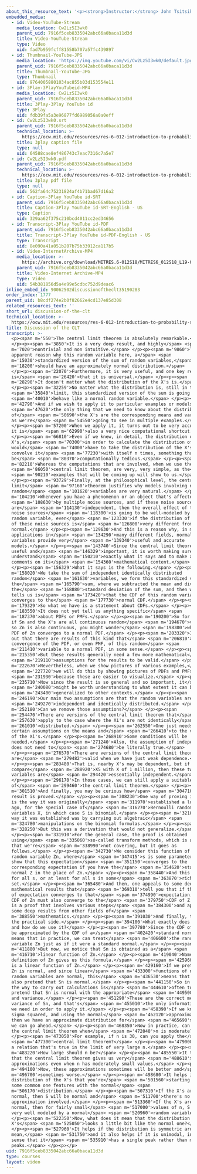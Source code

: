 ```yaml
---
about_this_resource_text: '<p><strong>Instructor:</strong> John Tsitsiklis</p>'
embedded_media:
  - id: Video-YouTube-Stream
    media_location: Cw2Lz5I3wk0
    parent_uid: 7916f5ceb8335042abc66a0baca11d3d
    title: Video-YouTube-Stream
    type: Video
    uid: fad7b959fcff81558b707a57fc439897
  - id: Thumbnail-YouTube-JPG
    media_location: 'https://img.youtube.com/vi/Cw2Lz5I3wk0/default.jpg'
    parent_uid: 7916f5ceb8335042abc66a0baca11d3d
    title: Thumbnail-YouTube-JPG
    type: Thumbnail
    uid: 97640058801034ac855b03d153554e11
  - id: 3Play-3PlayYouTubeid-MP4
    media_location: Cw2Lz5I3wk0
    parent_uid: 7916f5ceb8335042abc66a0baca11d3d
    title: 3Play-3Play YouTube id
    type: 3Play
    uid: fdb39fa5a3e96877fd6989056a0a0eff
  - id: Cw2Lz5I3wk0.srt
    parent_uid: 7916f5ceb8335042abc66a0baca11d3d
    technical_location: >-
      https://ocw.mit.edu/resources/res-6-012-introduction-to-probability-spring-2018/part-ii-inference-limit-theorems/discussion-of-the-clt/Cw2Lz5I3wk0.srt
    title: 3play caption file
    type: null
    uid: 64588cae8ef486743c7eac7316c7a5e7
  - id: Cw2Lz5I3wk0.pdf
    parent_uid: 7916f5ceb8335042abc66a0baca11d3d
    technical_location: >-
      https://ocw.mit.edu/resources/res-6-012-introduction-to-probability-spring-2018/part-ii-inference-limit-theorems/discussion-of-the-clt/Cw2Lz5I3wk0.pdf
    title: 3play pdf file
    type: null
    uid: 562fa64c75231824af4b71bad67d16a2
  - id: Caption-3Play YouTube id-SRT
    parent_uid: 7916f5ceb8335042abc66a0baca11d3d
    title: Caption-3Play YouTube id-SRT-English - US
    type: Caption
    uid: 329aa62f375c210bcd4011cc2ed34656
  - id: Transcript-3Play YouTube id-PDF
    parent_uid: 7916f5ceb8335042abc66a0baca11d3d
    title: Transcript-3Play YouTube id-PDF-English - US
    type: Transcript
    uid: 8e090a41a051b207b75b33912ca117b5
  - id: Video-InternetArchive-MP4
    media_location: >-
      https://archive.org/download/MITRES.6-012S18/MITRES6_012S18_L19-03_300k.mp4
    parent_uid: 7916f5ceb8335042abc66a0baca11d3d
    title: Video-Internet Archive-MP4
    type: Video
    uid: 54b381856d5a4e99e5cdbc752d9deac6
inline_embed_id: 90062502discussionoftheclt35190283
order_index: 1777
parent_uid: b8cdf274e2b0f82662e4cd137e85d308
related_resources_text: ''
short_url: discussion-of-the-clt
technical_location: >-
  https://ocw.mit.edu/resources/res-6-012-introduction-to-probability-spring-2018/part-ii-inference-limit-theorems/discussion-of-the-clt
title: Discussion of the CLT
transcript: >-
  <p><span m='550'>The central limit theorem is absolutely remarkable.</span>
  </p><p><span m='3850'>It is a very deep result, and highly</span> <span
  m='7020'>nontrivial and non intuitive.</span> </p><p><span m='9860'>There's no
  apparent reason why this random variable here, a</span> <span
  m='15030'>standardized version of the sum of random variables,</span> <span
  m='18200'>should have an approximately normal distribution.</span>
  </p><p><span m='22070'>Furthermore, it is very useful, and one key reason
  is</span> <span m='26420'>that it is universal.</span> </p><p><span
  m='28290'>It doesn't matter what the distribution of the X's is.</span>
  </p><p><span m='32259'>No matter what the distribution is, still in the</span>
  <span m='35840'>limit, this standardized version of the sum is going to</span>
  <span m='40010'>behave like a normal random variable.</span> </p><p><span
  m='42790'>And if we wish to apply it to particular examples or models,</span>
  <span m='47620'>the only thing that we need to know about the distribution
  of</span> <span m='50690'>the X's are the corresponding means and variances,
  as we're</span> <span m='54550'>going to see in multiple examples.</span>
  </p><p><span m='57200'>When we apply it, it turns out to be very accurate, and
  it is</span> <span m='62990'>also a very nice computational shortcut.</span>
  </p><p><span m='66810'>Even if we knew, in detail, the distribution of the
  X's,</span> <span m='70300'>in order to calculate the distribution of Sn, we
  would</span> <span m='74000'>have to take the distribution of the X's and
  convolve it</span> <span m='77230'>with itself n times, something that can
  be</span> <span m='80370'>computationally tedious.</span> </p><p><span
  m='82210'>Whereas the computations that are involved, when we use the</span>
  <span m='86050'>central limit theorem, are very, very simple, as the</span>
  <span m='90210'>examples that will be coming up will show to us.</span>
  </p><p><span m='93729'>Finally, at the philosophical level, the central
  limit</span> <span m='97160'>theorem justifies why models involving normal
  random</span> <span m='101620'>variables are very natural.</span> </p><p><span
  m='104210'>Whenever you have a phenomenon or an object that's affected</span>
  <span m='108630'>by multiple noise sources, and if these noise sources
  are</span> <span m='114130'>independent, then the overall effect of those
  noise sources</span> <span m='118300'>is going to be well-modeled by a normal
  random variable, even</span> <span m='123330'>if the distribution of each one
  of these noise sources is</span> <span m='126800'>very different from being
  normal.</span> </p><p><span m='129630'>And this is a reason why, in many, many
  applications in</span> <span m='134290'>many different fields, normal random
  variables provide very</span> <span m='139340'>useful and accurate
  models.</span> </p><p><span m='143740'>Since the central limit theorem is so
  useful and</span> <span m='146329'>important, it is worth making sure that we
  understand</span> <span m='150210'>exactly what it says and to make a few
  comments on its</span> <span m='154360'>mathematical content.</span>
  </p><p><span m='156329'>What it says is the following.</span> </p><p><span
  m='158020'>We take the sum of independent identically distributed
  random</span> <span m='161630'>variables, we form this standardized version of
  the</span> <span m='165790'>sum, where we subtracted the mean and divide by
  the</span> <span m='168880'>standard deviation of the sum, and then what it
  tells us is</span> <span m='173420'>that the CDF of this random variable, Zn,
  converges to the</span> <span m='177730'>normal CDF.</span> </p><p><span
  m='179329'>So what we have is a statement about CDFs.</span> </p><p><span
  m='183550'>It does not yet tell us anything specific</span> <span
  m='187370'>about PDFs or PMFs.</span> </p><p><span m='190200'>So for example,
  if Sn and the X's are all continuous random</span> <span m='194670'>variable,
  so Zn is also continuous, you might wonder</span> <span m='198300'>whether the
  PDF of Zn converges to a normal PDF.</span> </p><p><span m='203320'>It turns
  out that there are results of this kind that</span> <span m='206810'>assert
  convergence of the PDF, or even PMF, of this random</span> <span
  m='211410'>variable to a normal PDF, in some sense.</span> </p><p><span
  m='215350'>But these results generally need a few more mathematical</span>
  <span m='219110'>assumptions for the results to be valid.</span> </p><p><span
  m='222670'>Nevertheless, when we show pictures of various examples,</span>
  <span m='227720'>we will do this by showing pictures of PDFs and PMFs</span>
  <span m='231930'>because these are easier to visualize.</span> </p><p><span
  m='235710'>Now since the result is so general and so important, it</span>
  <span m='240080'>might be worth understanding to what extent it can be</span>
  <span m='243400'>generalized to other contexts.</span> </p><p><span
  m='246190'>Our main two assumptions are that the random variables are</span>
  <span m='249270'>independent and identically distributed.</span> </p><p><span
  m='252180'>Can we remove those assumptions?</span> </p><p><span
  m='254470'>There are versions of the central limit theorem that</span> <span
  m='257630'>apply to the case where the Xi's are not identically</span> <span
  m='261010'>distributed.</span> </p><p><span m='262550'>One just needs to make
  certain assumptions on the means and</span> <span m='266410'>to the variances
  of the Xi's.</span> </p><p><span m='268910'>Some conditions will be
  needed.</span> </p><p><span m='271240'>Also, the assumption of independence
  does not need to</span> <span m='274680'>be literally true.</span>
  </p><p><span m='276570'>There are versions of the central limit theorem that
  are</span> <span m='279482'>valid when we have just weak dependence.</span>
  </p><p><span m='283480'>That is, nearby X's may be dependent, but if you
  compare</span> <span m='288920'>X5 with X of 1 million, then these two random
  variables are</span> <span m='294420'>essentially independent.</span>
  </p><p><span m='296170'>In those cases, we can still apply a suitable version
  of</span> <span m='299460'>the central limit theorem.</span> </p><p><span
  m='301510'>And finally, you may be curious how</span> <span m='304710'>this
  result is proved.</span> </p><p><span m='308230'>One way of proving it, which
  is the way it was originally</span> <span m='311970'>established a long time
  ago, for the special case of</span> <span m='316270'>Bernoulli random
  variables X, in which case S is binomial.</span> </p><p><span m='321080'>The
  way it was established was by carrying out algebraic</span> <span
  m='324780'>manipulations on the binomial formulas.</span> </p><p><span
  m='328250'>But this was a derivation that would not generalize.</span>
  </p><p><span m='331910'>For the general case, the proof is obtained
  using</span> <span m='335060'>so-called transform methods, which is a topic
  that we're</span> <span m='338990'>not covering, but it goes as
  follows.</span> </p><p><span m='342730'>We consider this function of the
  random variable Zn, where</span> <span m='347415'>s is some parameter, and we
  show that this expectation</span> <span m='351150'>converges to the
  corresponding expectation if you have the</span> <span m='354620'>standard
  normal Z in the place of Zn.</span> </p><p><span m='358440'>And this is true
  for all s, or at least for all s in some</span> <span m='363870'>rich enough
  set.</span> </p><p><span m='365480'>And then, one appeals to some deep
  mathematical results that</span> <span m='369310'>tell you that if this kind
  of expectation converges to that</span> <span m='374990'>expectation, then the
  CDF of Zn must also converge to the</span> <span m='379750'>CDF of Z. But this
  is a proof that involves various steps</span> <span m='384300'>and appeals to
  some deep results from other fields of</span> <span
  m='388550'>mathematics.</span> </p><p><span m='391030'>And finally, there is
  the practical side.</span> </p><p><span m='394100'>What exactly does it say
  and how do we use it?</span> </p><p><span m='397780'>Since the CDF of Zn can
  be approximated by the CDF of a</span> <span m='402420'>standard normal, this
  means that in practice, we can treat</span> <span m='406600'>the random
  variable Zn just as if it were a standard normal.</span> </p><p><span
  m='411880'>But now, we notice that Sn is obtained as a</span> <span
  m='416710'>linear function of Zn.</span> </p><p><span m='419040'>Namely, the
  definition of Zn gives us this formula.</span> </p><p><span m='425960'>So, Sn
  is a linear function of Zn.</span> </p><p><span m='429160'>If we pretend that
  Zn is normal, and since linear</span> <span m='433300'>functions of normal
  random variables are normal, this</span> <span m='436530'>means that we will
  also pretend that Sn is normal.</span> </p><p><span m='441150'>So in practice,
  the way to carry out calculations is</span> <span m='444610'>often to just
  pretend that Sn is normal with the appropriate</span> <span m='449500'>mean
  and variance.</span> </p><p><span m='451290'>These are the correct means and
  variance of Sn, and that's</span> <span m='455010'>the only information that
  we need in order to apply it.</span> </p><p><span m='458390'>If we know mu and
  sigma squared, and using the normal</span> <span m='462120'>approximation,
  then we have an approximate distribution for</span> <span m='465690'>Sn, and
  we can go ahead.</span> </p><p><span m='468350'>Now in practice, can we use
  the central limit theorem when</span> <span m='472040'>n is moderate?</span>
  </p><p><span m='473050'>For example, if n is 30, can you apply the</span>
  <span m='477300'>central limit theorem?</span> </p><p><span m='479000'>This is
  a relation that's true in the limit of very large n.</span> </p><p><span
  m='483220'>How large should n be?</span> </p><p><span m='485550'>It turns out
  that the central limit theorem gives us very</span> <span m='488610'>good
  approximations even when n has moderately small values.</span> </p><p><span
  m='494100'>Now, these approximations sometimes will be better and</span> <span
  m='496700'>sometimes worse.</span> </p><p><span m='498680'>It helps if the
  distribution of the X's that you're</span> <span m='501560'>starting with has
  some common one features with the normal</span> <span
  m='506170'>distribution.</span> </p><p><span m='507310'>If the X's are already
  normal, then S will be normal and</span> <span m='511700'>there's no
  approximation involved.</span> </p><p><span m='513360'>If the X's are close to
  normal, then for fairly small</span> <span m='517000'>values of n, S will be
  very well modeled by a normal</span> <span m='520960'>random variable.</span>
  </p><p><span m='522350'>Now, what does it mean that the distribution of the
  X's</span> <span m='525050'>looks a little bit like the normal one?</span>
  </p><p><span m='527960'>It helps if the distribution is symmetric around its
  mean,</span> <span m='531750'>and it also helps if it is unimodal, in the
  sense that it</span> <span m='535910'>has a single peak rather than multiple
  peaks.</span> </p><p></p>
uid: 7916f5ceb8335042abc66a0baca11d3d
type: courses
layout: video
---
```


